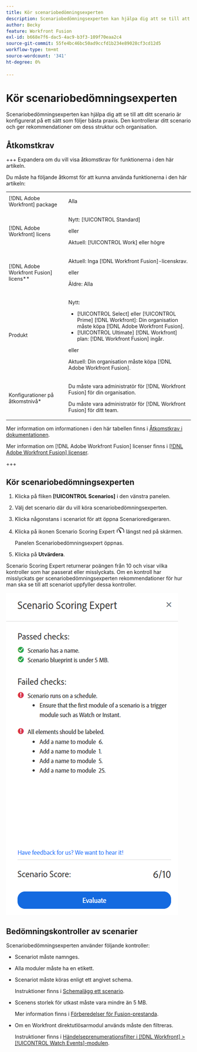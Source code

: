 ```yaml
---
title: Kör scenariobedömningsexperten
description: Scenariobedömningsexperten kan hjälpa dig att se till att ditt scenario är konfigurerat på ett sätt som följer bästa praxis. Den kontrollerar ditt scenario och ger rekommendationer om dess struktur och organisation.
author: Becky
feature: Workfront Fusion
exl-id: b668e7f6-dac5-4ac9-b3f3-109f70eaa2c4
source-git-commit: 55fe4bc46bc50ad9ccfd1b234e89028cf3cd12d5
workflow-type: tm+mt
source-wordcount: '341'
ht-degree: 0%

---
```


# Kör scenariobedömningsexperten

Scenariobedömningsexperten kan hjälpa dig att se till att ditt scenario är konfigurerat på ett sätt som följer bästa praxis. Den kontrollerar ditt scenario och ger rekommendationer om dess struktur och organisation.

## Åtkomstkrav

+++ Expandera om du vill visa åtkomstkrav för funktionerna i den här artikeln.

Du måste ha följande åtkomst för att kunna använda funktionerna i den här artikeln:

<table style="table-layout:auto">
 <col> 
 <col> 
 <tbody> 
  <tr> 
   <td role="rowheader">[!DNL Adobe Workfront] package</td> 
   <td> <p>Alla</p> </td> 
  </tr> 
  <tr data-mc-conditions=""> 
   <td role="rowheader">[!DNL Adobe Workfront] licens</td> 
   <td> <p>Nytt: [!UICONTROL Standard]</p><p>eller</p><p>Aktuell: [!UICONTROL Work] eller högre</p> </td> 
  </tr> 
  <tr> 
   <td role="rowheader">[!DNL Adobe Workfront Fusion] licens**</td> 
   <td>
   <p>Aktuell: Inga [!DNL Workfront Fusion]-licenskrav.</p>
   <p>eller</p>
   <p>Äldre: Alla </p>
   </td> 
  </tr> 
  <tr> 
   <td role="rowheader">Produkt</td> 
   <td>
   <p>Nytt:</p> <ul><li>[!UICONTROL Select] eller [!UICONTROL Prime] [!DNL Workfront]: Din organisation måste köpa [!DNL Adobe Workfront Fusion].</li><li>[!UICONTROL Ultimate] [!DNL Workfront] plan: [!DNL Workfront Fusion] ingår.</li></ul>
   <p>eller</p>
   <p>Aktuell: Din organisation måste köpa [!DNL Adobe Workfront Fusion].</p>
   </td> 
  </tr>
  <tr data-mc-conditions=""> 
   <td role="rowheader">Konfigurationer på åtkomstnivå*</td> 
   <td> 
     <p>Du måste vara administratör för [!DNL Workfront Fusion] för din organisation.</p>
     <p>Du måste vara administratör för [!DNL Workfront Fusion] för ditt team.</p>
   </td> 
  </tr> 
   </td> 
  </tr> 
 </tbody> 
</table>

Mer information om informationen i den här tabellen finns i [Åtkomstkrav i dokumentationen](/help/workfront-fusion/references/licenses-and-roles/access-level-requirements-in-documentation.md).

Mer information om [!DNL Adobe Workfront Fusion] licenser finns i [[!DNL Adobe Workfront Fusion] licenser](/help/workfront-fusion/set-up-and-manage-workfront-fusion/licensing-operations-overview/license-automation-vs-integration.md).

+++

## Kör scenariobedömningsexperten

1. Klicka på fliken **[!UICONTROL Scenarios]** i den vänstra panelen.
1. Välj det scenario där du vill köra scenariobedömningsexperten.
1. Klicka någonstans i scenariot för att öppna Scenarioredigeraren.
1. Klicka på ikonen Scenario Scoring Expert ![Expert för bedömning av scenario](assets/scoring-expert-icon.png) längst ned på skärmen.

   Panelen Scenariobedömningsexpert öppnas.
1. Klicka på **Utvärdera**.

Scenario Scoring Expert returnerar poängen från 10 och visar vilka kontroller som har passerat eller misslyckats. Om en kontroll har misslyckats ger scenariobedömningsexperten rekommendationer för hur man ska se till att scenariot uppfyller dessa kontroller.

![Scenariopoäng](assets/scenario-score.png)

## Bedömningskontroller av scenarier

Scenariobedömningsexperten använder följande kontroller:

* Scenariot måste namnges.
* Alla moduler måste ha en etikett.
* Scenariot måste köras enligt ett angivet schema.

  Instruktioner finns i [Schemalägg ett scenario](/help/workfront-fusion/create-scenarios/config-scenarios-settings/schedule-a-scenario.md).
* Scenens storlek för utkast måste vara mindre än 5 MB.

  Mer information finns i [Förberedelser för Fusion-prestanda](/help/workfront-fusion/references/scenarios/fusion-performance-guardrails.md#scenarios).
* Om en Workfront direktutlösarmodul används måste den filtreras.

  Instruktioner finns i [Händelseprenumerationsfilter i  [!DNL Workfront] > [!UICONTROL Watch Events]-modulen](/help/workfront-fusion/references/apps-and-modules/adobe-connectors/workfront-modules.md#event-subscription-filters-in-the-workfront--watch-events-modules).
